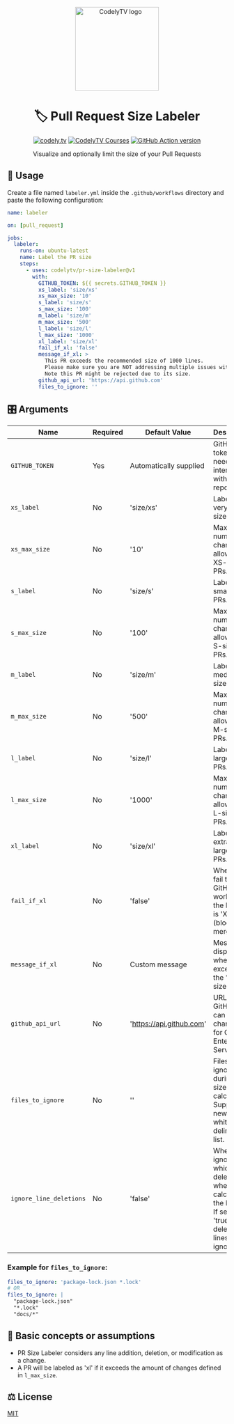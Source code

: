 <p align="center">
  <a href="http://codely.tv">
    <img alt="CodelyTV logo" src="http://codely.tv/wp-content/uploads/2016/05/cropped-logo-codelyTV.png" width="192px" height="192px"/>
  </a>
</p>

<h1 align="center">
  🏷 Pull Request Size Labeler
</h1>

<p align="center">
    <a href="https://github.com/CodelyTV"><img src="https://img.shields.io/badge/CodelyTV-OS-green.svg?style=flat-square" alt="codely.tv"/></a>
    <a href="http://pro.codely.tv"><img src="https://img.shields.io/badge/CodelyTV-PRO-black.svg?style=flat-square" alt="CodelyTV Courses"/></a>
    <a href="https://github.com/marketplace/actions/pull-request-size-labeler"><img src="https://img.shields.io/github/v/release/CodelyTV/pr-size-labeler?style=flat-square" alt="GitHub Action version"></a>
</p>

<p align="center">
    Visualize and optionally limit the size of your Pull Requests
</p>

## 🚀 Usage

Create a file named `labeler.yml` inside the `.github/workflows` directory and paste the following configuration:

```yml
name: labeler

on: [pull_request]

jobs:
  labeler:
    runs-on: ubuntu-latest
    name: Label the PR size
    steps:
      - uses: codelytv/pr-size-labeler@v1
        with:
          GITHUB_TOKEN: ${{ secrets.GITHUB_TOKEN }}
          xs_label: 'size/xs'
          xs_max_size: '10'
          s_label: 'size/s'
          s_max_size: '100'
          m_label: 'size/m'
          m_max_size: '500'
          l_label: 'size/l'
          l_max_size: '1000'
          xl_label: 'size/xl'
          fail_if_xl: 'false'
          message_if_xl: >
            This PR exceeds the recommended size of 1000 lines.
            Please make sure you are NOT addressing multiple issues with one PR.
            Note this PR might be rejected due to its size.
          github_api_url: 'https://api.github.com'
          files_to_ignore: ''
```

## 🎛️ Arguments

| Name                    | Required | Default Value        | Description                                                                                                             |
|-------------------------|----------|----------------------|-------------------------------------------------------------------------------------------------------------------------|
| `GITHUB_TOKEN`          | Yes      | Automatically supplied| GitHub token needed to interact with the repository.                                                                    |
| `xs_label`              | No       | 'size/xs'            | Label for very small-sized PRs.                                                                                         |
| `xs_max_size`           | No       | '10'                 | Maximum number of changes allowed for XS-sized PRs.                                                                    |
| `s_label`               | No       | 'size/s'             | Label for small-sized PRs.                                                                                              |
| `s_max_size`            | No       | '100'                | Maximum number of changes allowed for S-sized PRs.                                                                     |
| `m_label`               | No       | 'size/m'             | Label for medium-sized PRs.                                                                                             |
| `m_max_size`            | No       | '500'                | Maximum number of changes allowed for M-sized PRs.                                                                     |
| `l_label`               | No       | 'size/l'             | Label for large-sized PRs.                                                                                              |
| `l_max_size`            | No       | '1000'               | Maximum number of changes allowed for L-sized PRs.                                                                     |
| `xl_label`              | No       | 'size/xl'            | Label for extra-large-sized PRs.                                                                                        |
| `fail_if_xl`            | No       | 'false'              | Whether to fail the GitHub workflow if the PR size is 'XL' (blocks the merge).                                         |
| `message_if_xl`         | No       | Custom message       | Message to display when a PR exceeds the 'XL' size limit.                                                              |
| `github_api_url`        | No       | 'https://api.github.com' | URL for the GitHub API, can be changed for GitHub Enterprise Servers.                                                  |
| `files_to_ignore`       | No       | ''                   | Files to ignore during PR size calculation. Supports newline or whitespace delimited list.                              |
| `ignore_line_deletions` | No       | 'false'              | Whether to ignore lines which are deleted when calculating the PR size. If set to 'true', deleted lines will be ignored. |

### Example for `files_to_ignore`:
```yml
files_to_ignore: 'package-lock.json *.lock'
# OR
files_to_ignore: |
  "package-lock.json"
  "*.lock"
  "docs/*"
```

## 🤔 Basic concepts or assumptions

- PR Size Labeler considers any line addition, deletion, or modification as a change.
- A PR will be labeled as 'xl' if it exceeds the amount of changes defined in `l_max_size`.

## ⚖️ License

[MIT](LICENSE)
